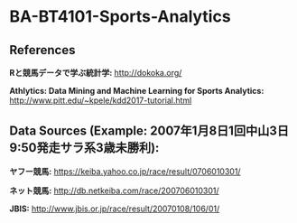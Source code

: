 # BA-BT4101-Sports-Analytics

## References
**Rと競馬データで学ぶ統計学:** http://dokoka.org/

**Athlytics: Data Mining and Machine Learning for Sports Analytics:** http://www.pitt.edu/~kpele/kdd2017-tutorial.html

## Data Sources (Example: 2007年1月8日1回中山3日9:50発走サラ系3歳未勝利):
**ヤフー競馬:** https://keiba.yahoo.co.jp/race/result/0706010301/

**ネット競馬:** http://db.netkeiba.com/race/200706010301/

**JBIS:** http://www.jbis.or.jp/race/result/20070108/106/01/
